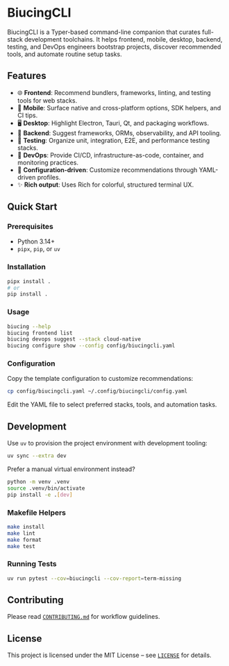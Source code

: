# BiucingCLI

BiucingCLI is a Typer-based command-line companion that curates full-stack development toolchains. It helps frontend, mobile, desktop, backend, testing, and DevOps engineers bootstrap projects, discover recommended tools, and automate routine setup tasks.

## Features

- 🌐 **Frontend**: Recommend bundlers, frameworks, linting, and testing tools for web stacks.
- 📱 **Mobile**: Surface native and cross-platform options, SDK helpers, and CI tips.
- 🖥️ **Desktop**: Highlight Electron, Tauri, Qt, and packaging workflows.
- 🔧 **Backend**: Suggest frameworks, ORMs, observability, and API tooling.
- 🧪 **Testing**: Organize unit, integration, E2E, and performance testing stacks.
- 🚀 **DevOps**: Provide CI/CD, infrastructure-as-code, container, and monitoring practices.
- 🔧 **Configuration-driven**: Customize recommendations through YAML-driven profiles.
- ✨ **Rich output**: Uses Rich for colorful, structured terminal UX.

## Quick Start

### Prerequisites

- Python 3.14+
- `pipx`, `pip`, or `uv`

### Installation

```bash
pipx install .
# or
pip install .
```

### Usage

```bash
biucing --help
biucing frontend list
biucing devops suggest --stack cloud-native
biucing configure show --config config/biucingcli.yaml
```

### Configuration

Copy the template configuration to customize recommendations:

```bash
cp config/biucingcli.yaml ~/.config/biucingcli/config.yaml
```

Edit the YAML file to select preferred stacks, tools, and automation tasks.

## Development

Use `uv` to provision the project environment with development tooling:

```bash
uv sync --extra dev
```

Prefer a manual virtual environment instead?

```bash
python -m venv .venv
source .venv/bin/activate
pip install -e .[dev]
```

### Makefile Helpers

```bash
make install
make lint
make format
make test
```

### Running Tests

```bash
uv run pytest --cov=biucingcli --cov-report=term-missing
```

## Contributing

Please read [`CONTRIBUTING.md`](CONTRIBUTING.md) for workflow guidelines.

## License

This project is licensed under the MIT License – see [`LICENSE`](LICENSE) for details.
